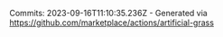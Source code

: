 Commits: 2023-09-16T11:10:35.236Z - Generated via https://github.com/marketplace/actions/artificial-grass
<br>
